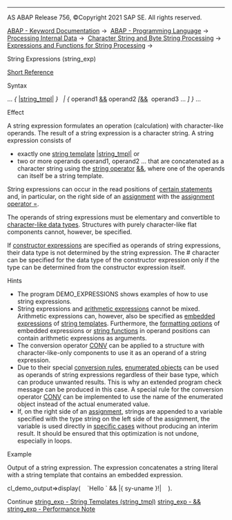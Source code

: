   

* * *

AS ABAP Release 756, ©Copyright 2021 SAP SE. All rights reserved.

[ABAP - Keyword Documentation](javascript:call_link\('abenabap.htm'\)) →  [ABAP - Programming Language](javascript:call_link\('abenabap_reference.htm'\)) →  [Processing Internal Data](javascript:call_link\('abenabap_data_working.htm'\)) →  [Character String and Byte String Processing](javascript:call_link\('abenabap_data_string.htm'\)) →  [Expressions and Functions for String Processing](javascript:call_link\('abenstring_processing_expr_func.htm'\)) → 

String Expressions (string\_exp)

[Short Reference](javascript:call_link\('abenstring_exp_shortref.htm'\))

Syntax

... *{* [|string\_tmpl|](javascript:call_link\('abenstring_templates.htm'\)) *}*
  *|* *{* operand1 [&&](javascript:call_link\('abenstring_operators.htm'\)) operand2 *\[*[&&](javascript:call_link\('abenstring_operators.htm'\))  operand3 ... *\]* *}* ...

Effect

A string expression formulates an operation (calculation) with character-like operands. The result of a string expression is a character string. A string expression consists of

-   exactly one [string template](javascript:call_link\('abenstring_template_glosry.htm'\) "Glossary Entry") [|string\_tmpl|](javascript:call_link\('abenstring_templates.htm'\)) or
-   two or more operands operand1, operand2 ... that are concatenated as a character string using the [string operator](javascript:call_link\('abenstring_operator_glosry.htm'\) "Glossary Entry") [&&](javascript:call_link\('abenstring_operators.htm'\)), where one of the operands can itself be a string template.

String expressions can occur in the read positions of [certain statements](javascript:call_link\('abenexpression_positions.htm'\)) and, in particular, on the right side of an [assignment](javascript:call_link\('abenequals_string_expr.htm'\)) with the [assignment operator \=](javascript:call_link\('abenequals_operator.htm'\)).

The operands of string expressions must be elementary and convertible to [character-like data types](javascript:call_link\('abencharlike_data_type_glosry.htm'\) "Glossary Entry"). Structures with purely character-like flat components cannot, however, be specified.

If [constructor expressions](javascript:call_link\('abenconstructor_expressions.htm'\)) are specified as operands of string expressions, their data type is not determined by the string expression. The # character can be specified for the data type of the constructor expression only if the type can be determined from the constructor expression itself.

Hints

-   The program DEMO\_EXPRESSIONS shows examples of how to use string expressions.
-   String expressions and [arithmetic expressions](javascript:call_link\('abenarithmetic_expression_glosry.htm'\) "Glossary Entry") cannot be mixed. Arithmetic expressions can, however, also be specified as [embedded expressions](javascript:call_link\('abenstring_templates_expressions.htm'\)) of [string templates](javascript:call_link\('abenstring_templates.htm'\)). Furthermore, the [formatting options](javascript:call_link\('abapcompute_string_format_options.htm'\)) of embedded expressions or [string functions](javascript:call_link\('abenstring_functions.htm'\)) in operand positions can contain arithmetic expressions as arguments.
-   The conversion operator [CONV](javascript:call_link\('abenconstructor_expression_conv.htm'\)) can be applied to a structure with character-like-only components to use it as an operand of a string expression.
-   Due to their special [conversion rules](javascript:call_link\('abenconversion_enumerated.htm'\)), [enumerated objects](javascript:call_link\('abenenumerated_object_glosry.htm'\) "Glossary Entry") can be used as operands of string expressions regardless of their base type, which can produce unwanted results. This is why an extended program check message can be produced in this case. A special rule for the conversion operator [CONV](javascript:call_link\('abenconv_constructor_enum.htm'\)) can be implemented to use the name of the enumerated object instead of the actual enumerated value.
-   If, on the right side of an [assignment](javascript:call_link\('abenequals_string_expr.htm'\)), strings are appended to a variable specified with the type string on the left side of the assignment, the variable is used directly in [specific cases](javascript:call_link\('abenstring_expr_perfo.htm'\)) without producing an interim result. It should be ensured that this optimization is not undone, especially in loops.

Example

Output of a string expression. The expression concatenates a string literal with a string template that contains an embedded expression.

cl\_demo\_output=>display(
   \`Hello \` && |{ sy-uname }!|
   ).

Continue
[string\_exp - String Templates (string\_tmpl)](javascript:call_link\('abenstring_templates.htm'\))
[string\_exp - &&](javascript:call_link\('abenstring_operators.htm'\))
[string\_exp - Performance Note](javascript:call_link\('abenstring_expr_perfo.htm'\))